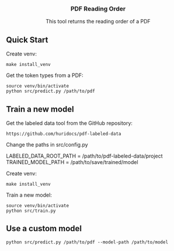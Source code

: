 <h3 align="center">PDF Reading Order</h3>
<p align="center">This tool returns the reading order of a PDF</p>

## Quick Start
Create venv:

    make install_venv

Get the token types from a PDF:

    source venv/bin/activate
    python src/predict.py /path/to/pdf


## Train a new model

Get the labeled data tool from the GitHub repository:

    https://github.com/huridocs/pdf-labeled-data

Change the paths in src/config.py

LABELED_DATA_ROOT_PATH = /path/to/pdf-labeled-data/project
TRAINED_MODEL_PATH = /path/to/save/trained/model

Create venv:

    make install_venv

Train a new model:

    source venv/bin/activate
    python src/train.py

## Use a custom model
    
    python src/predict.py /path/to/pdf --model-path /path/to/model
    